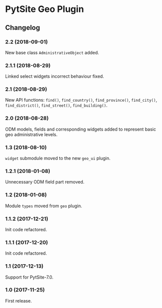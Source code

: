 # PytSite Geo Plugin


## Changelog


### 2.2 (2018-09-01)

New base class `AdministrativeObject` added.


### 2.1.1 (2018-08-29)

Linked select widgets incorrect behaviour fixed.


### 2.1 (2018-08-29)

New API functions: `find()`, `find_country()`, `find_province()`,
`find_city()`, `find_district()`, `find_street()`, `find_building()`.


### 2.0 (2018-08-28)

ODM models, fields and corresponding widgets added to represent basic
geo administrative levels.


### 1.3 (2018-08-10)

`widget` submodule moved to the new `geo_ui` plugin.


### 1.2.1 (2018-01-08)

Unnecessary ODM field part removed.


### 1.2 (2018-01-08)

Module `types` moved from `geo` plugin.


### 1.1.2 (2017-12-21)

Init code refactored.


### 1.1.1 (2017-12-20)

Init code refactored.


### 1.1 (2017-12-13)

Support for PytSite-7.0.


### 1.0 (2017-11-25)

First release.
